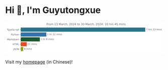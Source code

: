 # Hi 👋, I'm Guyutongxue

![WakaTime Stat](./images/stat.svg)

Visit my [homepage](https://guyutongxue.site/) (in Chinese)!
